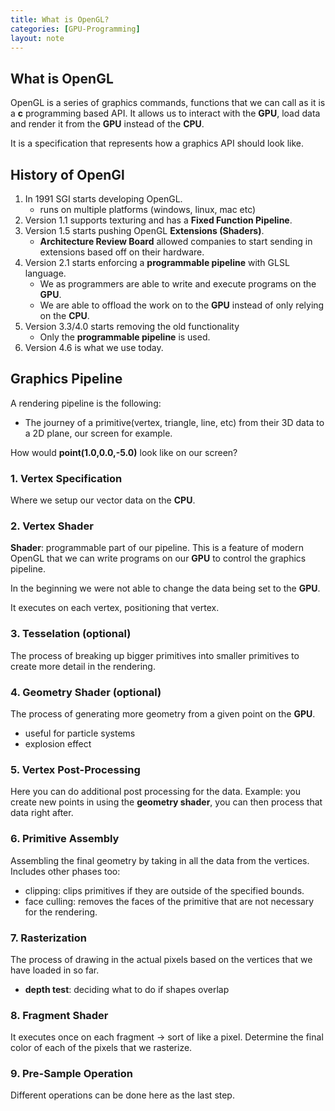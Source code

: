 ```yaml
---
title: What is OpenGL?
categories: [GPU-Programming]
layout: note
---
```


## What is OpenGL
OpenGL is a series of graphics commands, functions that we can call as it is a **c** 
programming based API. It allows us to interact with the **GPU**, load data and render 
it from the **GPU** instead of the **CPU**.  

It is a specification that represents how a graphics API should look like.

## History of OpenGl
1. In 1991 SGI starts developing OpenGL.
    - runs on multiple platforms (windows, linux, mac etc)
2. Version 1.1 supports texturing and has a **Fixed Function Pipeline**. 
3. Version 1.5 starts pushing OpenGL **Extensions (Shaders)**.
    - **Architecture Review Board** allowed companies to start sending in extensions 
      based off on their hardware.
4. Version 2.1 starts enforcing a **programmable pipeline** with GLSL language.
    - We as programmers are able to write and execute programs on the **GPU**. 
    - We are able to offload the work on to the **GPU** instead of only relying on the 
      **CPU**. 
5. Version 3.3/4.0 starts removing the old functionality
    - Only the **programmable pipeline** is used. 
6. Version 4.6 is what we use today.

## Graphics Pipeline
A rendering pipeline is the following:
- The journey of a primitive(vertex, triangle, line, etc) from their 3D data to a 
  2D plane, our screen for example.

How would **point(1.0,0.0,-5.0)** look like on our screen? 

### 1. Vertex Specification
Where we setup our vector data on the **CPU**. 

### 2. Vertex Shader 
**Shader**: programmable part of our pipeline. 
This is a feature of modern OpenGL that we can write programs on our **GPU** to control
the graphics pipeline.

In the beginning we were not able to change the data being set to the **GPU**. 

It executes on each vertex, positioning that vertex.

### 3. Tesselation (optional)
The process of breaking up bigger primitives into smaller primitives to create more 
detail in the rendering.

### 4. Geometry Shader (optional)
The process of generating more geometry from a given point on the **GPU**.
- useful for particle systems
- explosion effect

### 5. Vertex Post-Processing
Here you can do additional post processing for the data.
Example: you create new points in using the **geometry shader**, you can then process 
that data right after.

### 6. Primitive Assembly
Assembling the final geometry by taking in all the data from the vertices.
Includes other phases too:
- clipping: clips primitives if they are outside of the specified bounds.
- face culling: removes the faces of the primitive that are not necessary for the 
                rendering.

### 7. Rasterization
The process of drawing in the actual pixels based on the vertices that we have loaded 
in so far.
- **depth test**: deciding what to do if shapes overlap

### 8. Fragment Shader
It executes once on each fragment -> sort of like a pixel.
Determine the final color of each of the pixels that we rasterize.

### 9. Pre-Sample Operation
Different operations can be done here as the last step.


